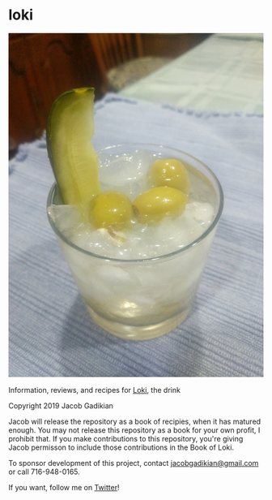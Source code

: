 # loki

![Loki](loki.jpg)

Information, reviews, and recipes for [Loki](loki.md), the drink


Copyright 2019 Jacob Gadikian

Jacob will release the repository as a book of recipies, when it has matured enough.  You may not release this repository as a book for your own profit, I prohibit that.  If you make contributions to this repository, you're giving Jacob permisson to include those contributions in the Book of Loki.  

To sponsor development of this project, contact jacobgadikian@gmail.com or call 716-948-0165.  

If you want, follow me on [Twitter](https://twitter.com/gadikian)!

